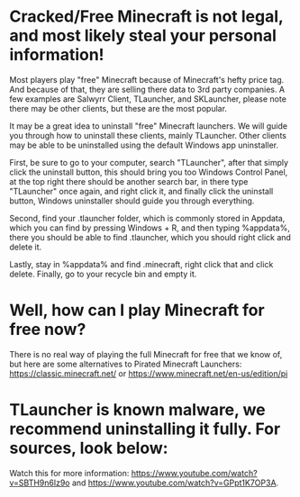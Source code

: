 # Cracked/Free Minecraft is not legal, and most likely steal your personal information!
Most players play "free" Minecraft because of Minecraft's hefty price tag. And because of that, they are selling there data to 3rd party companies. A few examples are Salwyrr Client, TLauncher, and SKLauncher, please note there may be other clients, but these are the most popular. 

It may be a great idea to uninstall "free" Minecraft launchers. We will guide you through how to uninstall these clients, mainly TLauncher. Other clients may be able to be uninstalled using the default Windows app uninstaller.

First, be sure to go to your computer, search "TLauncher", after that simply click the uninstall button, this should bring you too Windows Control Panel, at the top right there should be another search bar, in there type "TLauncher" once again, and right click it, and finally click the uninstall button, Windows uninstaller should guide you through everything.

Second, find your .tlauncher folder, which is commonly stored in Appdata, which you can find by pressing Windows + R, and then typing %appdata%, there you should be able to find .tlauncher, which you should right click and delete it.

Lastly, stay in %appdata% and find .minecraft, right click that and click delete. Finally, go to your recycle bin and empty it.

# Well, how can I play Minecraft for free now?
There is no real way of playing the full Minecraft for free that we know of, but here are some alternatives to Pirated Minecraft Launchers: https://classic.minecraft.net/ or https://www.minecraft.net/en-us/edition/pi

# TLauncher is known malware, we recommend uninstalling it fully. For sources, look below:

Watch this for more information: https://www.youtube.com/watch?v=SBTH9n6lz9o and https://www.youtube.com/watch?v=GPpt1K7OP3A.
